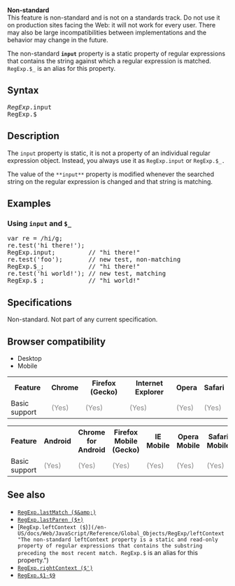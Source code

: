 <div>

<div class="overheadIndicator nonStandard nonStandardHeader">

**<span title="This API has not been standardized."></span>Non-standard**  
This feature is non-standard and is not on a standards track. Do not use it on production sites facing the Web: it will not work for every user. There may also be large incompatibilities between implementations and the behavior may change in the future.

</div>

</div>

The non-standard **`input`** property is a static property of regular expressions that contains the string against which a regular expression is matched. `RegExp.$_` is an alias for this property.

## Syntax

<pre class="syntaxbox"><var>RegExp</var>.input
RegExp.$_
</pre>

## Description

The `input` property is static, it is not a property of an individual regular expression object. Instead, you always use it as `RegExp.input` or `RegExp.$_.`

The value of the `**input**` property is modified whenever the searched string on the regular expression is changed and that string is matching.

## Examples

### Using `input` and `$_`

<pre class="brush: js">var re = /hi/g;
re.test('hi there!');
RegExp.input;         // "hi there!"
re.test('foo');       // new test, non-matching
RegExp.$_;            // "hi there!"
re.test('hi world!'); // new test, matching
RegExp.$_;            // "hi world!"
</pre>

## Specifications

Non-standard. Not part of any current specification.

## Browser compatibility

<div>

<div class="htab"><a name="AutoCompatibilityTable" id="AutoCompatibilityTable"></a>

*   <a>Desktop</a>
*   <a>Mobile</a>

</div>

</div>

<div id="compat-desktop">

<table class="compat-table">

<tbody>

<tr>

<th>Feature</th>

<th>Chrome</th>

<th>Firefox (Gecko)</th>

<th>Internet Explorer</th>

<th>Opera</th>

<th>Safari</th>

</tr>

<tr>

<td>Basic support</td>

<td><span title="Please update this with the earliest version of support." style="color: #888;">(Yes)</span></td>

<td><span title="Please update this with the earliest version of support." style="color: #888;">(Yes)</span></td>

<td><span title="Please update this with the earliest version of support." style="color: #888;">(Yes)</span></td>

<td><span title="Please update this with the earliest version of support." style="color: #888;">(Yes)</span></td>

<td><span title="Please update this with the earliest version of support." style="color: #888;">(Yes)</span></td>

</tr>

</tbody>

</table>

</div>

<div id="compat-mobile">

<table class="compat-table">

<tbody>

<tr>

<th>Feature</th>

<th>Android</th>

<th>Chrome for Android</th>

<th>Firefox Mobile (Gecko)</th>

<th>IE Mobile</th>

<th>Opera Mobile</th>

<th>Safari Mobile</th>

</tr>

<tr>

<td>Basic support</td>

<td><span title="Please update this with the earliest version of support." style="color: #888;">(Yes)</span></td>

<td><span title="Please update this with the earliest version of support." style="color: #888;">(Yes)</span></td>

<td><span title="Please update this with the earliest version of support." style="color: #888;">(Yes)</span></td>

<td><span title="Please update this with the earliest version of support." style="color: #888;">(Yes)</span></td>

<td><span title="Please update this with the earliest version of support." style="color: #888;">(Yes)</span></td>

<td><span title="Please update this with the earliest version of support." style="color: #888;">(Yes)</span></td>

</tr>

</tbody>

</table>

</div>

## See also

*   <span title="This API has not been standardized."></span>[`RegExp.lastMatch ($&amp;)`](/en-US/docs/Web/JavaScript/Reference/Global_Objects/RegExp/lastMatch "The non-standard lastMatch property is a static and read-only property of regular expressions that contains the last matched characters. RegExp.$& is an alias for this property.")
*   <span title="This API has not been standardized."></span>[`RegExp.lastParen ($+)`](/en-US/docs/Web/JavaScript/Reference/Global_Objects/RegExp/lastParen "The non-standard lastParen property is a static and read-only property of regular expressions that contains the last parenthesized substring match, if any. RegExp.$+ is an alias for this property.")
*   <span title="This API has not been standardized."></span>[`RegExp.leftContext ($`)`](/en-US/docs/Web/JavaScript/Reference/Global_Objects/RegExp/leftContext "The non-standard leftContext property is a static and read-only property of regular expressions that contains the substring preceding the most recent match. RegExp.$` is an alias for this property.")
*   <span title="This API has not been standardized."></span>[`RegExp.rightContext ($')`](/en-US/docs/Web/JavaScript/Reference/Global_Objects/RegExp/rightContext "The non-standard rightContext property is a static and read-only property of regular expressions that contains the substring following the most recent match. RegExp.$' is an alias for this property.")
*   <span title="This API has not been standardized."></span>[`RegExp.$1-$9`](/en-US/docs/Web/JavaScript/Reference/Global_Objects/RegExp/n "The non-standard $1, $2, $3, $4, $5, $6, $7, $8, $9 properties are static and read-only properties of regular expressions that contain parenthesized substring matches.")